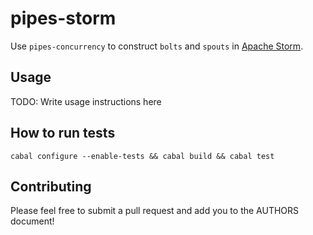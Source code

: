 # pipes-storm

Use `pipes-concurrency` to construct `bolts` and `spouts` in [Apache Storm](http://storm.incubator.apache.org/).

## Usage

TODO: Write usage instructions here

## How to run tests

```
cabal configure --enable-tests && cabal build && cabal test
```

## Contributing

Please feel free to submit a pull request and add you to the AUTHORS document!
